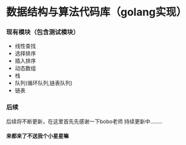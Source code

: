 # 数据结构与算法代码库（golang实现）

### 现有模块（包含测试模块）
* 线性查找
* 选择排序
* 插入排序
* 动态数组
* 栈
* 队列(循环队列,链表队列)
* 链表

### 后续
后续将不断更新，在这里首先先感谢一下bobo老师
持续更新中........
#### 来都来了不送我个小星星嘛
